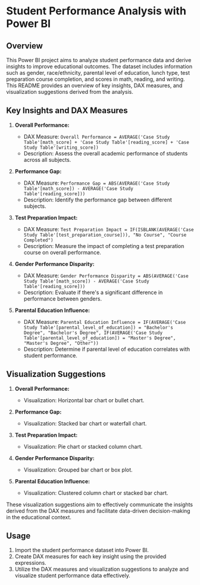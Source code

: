 # Student Performance Analysis with Power BI

## Overview

This Power BI project aims to analyze student performance data and derive insights to improve educational outcomes. The dataset includes information such as gender, race/ethnicity, parental level of education, lunch type, test preparation course completion, and scores in math, reading, and writing. This README provides an overview of key insights, DAX measures, and visualization suggestions derived from the analysis.

## Key Insights and DAX Measures

1. **Overall Performance:**
   - DAX Measure: `Overall Performance = AVERAGE('Case Study Table'[math_score] + 'Case Study Table'[reading_score] + 'Case Study Table'[writing_score])`
   - Description: Assess the overall academic performance of students across all subjects.

2. **Performance Gap:**
   - DAX Measure: `Performance Gap = ABS(AVERAGE('Case Study Table'[math_score]) - AVERAGE('Case Study Table'[reading_score]))`
   - Description: Identify the performance gap between different subjects.

3. **Test Preparation Impact:**
   - DAX Measure: `Test Preparation Impact = IF(ISBLANK(AVERAGE('Case Study Table'[test_preparation_course])), "No Course", "Course Completed")`
   - Description: Measure the impact of completing a test preparation course on overall performance.

4. **Gender Performance Disparity:**
   - DAX Measure: `Gender Performance Disparity = ABS(AVERAGE('Case Study Table'[math_score]) - AVERAGE('Case Study Table'[reading_score]))`
   - Description: Evaluate if there's a significant difference in performance between genders.

5. **Parental Education Influence:**
   - DAX Measure: `Parental Education Influence = IF(AVERAGE('Case Study Table'[parental_level_of_education]) = "Bachelor's Degree", "Bachelor's Degree", IF(AVERAGE('Case Study Table'[parental_level_of_education]) = "Master's Degree", "Master's Degree", "Other"))`
   - Description: Determine if parental level of education correlates with student performance.

## Visualization Suggestions

1. **Overall Performance:**
   - Visualization: Horizontal bar chart or bullet chart.

2. **Performance Gap:**
   - Visualization: Stacked bar chart or waterfall chart.

3. **Test Preparation Impact:**
   - Visualization: Pie chart or stacked column chart.

4. **Gender Performance Disparity:**
   - Visualization: Grouped bar chart or box plot.

5. **Parental Education Influence:**
   - Visualization: Clustered column chart or stacked bar chart.

These visualization suggestions aim to effectively communicate the insights derived from the DAX measures and facilitate data-driven decision-making in the educational context.

## Usage

1. Import the student performance dataset into Power BI.
2. Create DAX measures for each key insight using the provided expressions.
3. Utilize the DAX measures and visualization suggestions to analyze and visualize student performance data effectively.

